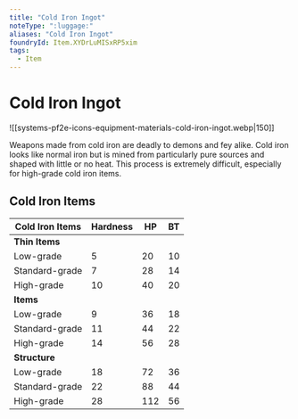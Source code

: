 ```yaml
---
title: "Cold Iron Ingot"
noteType: ":luggage:"
aliases: "Cold Iron Ingot"
foundryId: Item.XYDrLuMISxRP5xim
tags:
  - Item
---
```


# Cold Iron Ingot
![[systems-pf2e-icons-equipment-materials-cold-iron-ingot.webp|150]]

Weapons made from cold iron are deadly to demons and fey alike. Cold iron looks like normal iron but is mined from particularly pure sources and shaped with little or no heat. This process is extremely difficult, especially for high-grade cold iron items.

## Cold Iron Items

| Cold Iron Items | Hardness | HP | BT |
| --- | --- | --- | --- |
| **Thin Items** |  |  |  |
| Low-grade | 5 | 20 | 10 |
| Standard-grade | 7 | 28 | 14 |
| High-grade | 10 | 40 | 20 |
| **Items** |  |  |  |
| Low-grade | 9 | 36 | 18 |
| Standard-grade | 11 | 44 | 22 |
| High-grade | 14 | 56 | 28 |
| **Structure** |  |  |  |
| Low-grade | 18 | 72 | 36 |
| Standard-grade | 22 | 88 | 44 |
| High-grade | 28 | 112 | 56 |

